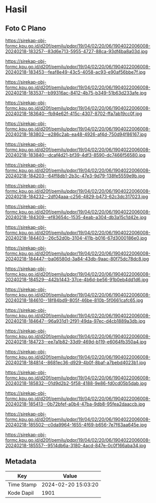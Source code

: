 # Hasil

## Foto C Plano

https://sirekap-obj-formc.kpu.go.id/d20f/pemilu/pdpr/19/04/02/20/06/1904022006008-20240218-183257--83d6e713-5955-4727-88ca-93df4ba8a03d.jpg

https://sirekap-obj-formc.kpu.go.id/d20f/pemilu/pdpr/19/04/02/20/06/1904022006008-20240218-183453--feaf8e49-43c5-4058-ac93-e90af56bbe7f.jpg

https://sirekap-obj-formc.kpu.go.id/d20f/pemilu/pdpr/19/04/02/20/06/1904022006008-20240218-183537--b99316ac-8412-4b75-b349-51b63d233afe.jpg

https://sirekap-obj-formc.kpu.go.id/d20f/pemilu/pdpr/19/04/02/20/06/1904022006008-20240218-183640--fb94e62f-415c-4307-8702-ffa7ab19cc0f.jpg

https://sirekap-obj-formc.kpu.go.id/d20f/pemilu/pdpr/19/04/02/20/06/1904022006008-20240218-183802--e286c2ab-ea48-4926-af4d-750d94f86167.jpg

https://sirekap-obj-formc.kpu.go.id/d20f/pemilu/pdpr/19/04/02/20/06/1904022006008-20240218-183840--dcaf4d21-bf39-4df3-8590-dc7466f56580.jpg

https://sirekap-obj-formc.kpu.go.id/d20f/pemilu/pdpr/19/04/02/20/06/1904022006008-20240218-184203--64ff8db1-2b3c-47e3-9d79-138fe5559e9b.jpg

https://sirekap-obj-formc.kpu.go.id/d20f/pemilu/pdpr/19/04/02/20/06/1904022006008-20240218-184232--2df04aaa-c256-4829-b473-62c3dc317023.jpg

https://sirekap-obj-formc.kpu.go.id/d20f/pemilu/pdpr/19/04/02/20/06/1904022006008-20240218-184309--ef83654c-1535-4eab-a304-db3a15c1d42e.jpg

https://sirekap-obj-formc.kpu.go.id/d20f/pemilu/pdpr/19/04/02/20/06/1904022006008-20240218-184403--26c52d0b-3104-411b-b016-67d3000186e0.jpg

https://sirekap-obj-formc.kpu.go.id/d20f/pemilu/pdpr/19/04/02/20/06/1904022006008-20240218-184447--ba06580d-3a84-43db-9aac-80f75dc78dc8.jpg

https://sirekap-obj-formc.kpu.go.id/d20f/pemilu/pdpr/19/04/02/20/06/1904022006008-20240218-184529--442b1443-37ce-4b6d-be56-91b0eb4dd1d6.jpg

https://sirekap-obj-formc.kpu.go.id/d20f/pemilu/pdpr/19/04/02/20/06/1904022006008-20240218-184610--18f84bd9-805f-46be-810b-5f0661cafc65.jpg

https://sirekap-obj-formc.kpu.go.id/d20f/pemilu/pdpr/19/04/02/20/06/1904022006008-20240218-184647--96a931d1-2f91-49da-97ec-d4cb1889a3db.jpg

https://sirekap-obj-formc.kpu.go.id/d20f/pemilu/pdpr/19/04/02/20/06/1904022006008-20240218-184723--ee7a1b82-33d9-469d-b119-e6064fb350a4.jpg

https://sirekap-obj-formc.kpu.go.id/d20f/pemilu/pdpr/19/04/02/20/06/1904022006008-20240218-184814--8681ec36-d929-4b0f-8baf-a7bebd4023b1.jpg

https://sirekap-obj-formc.kpu.go.id/d20f/pemilu/pdpr/19/04/02/20/06/1904022006008-20240218-185832--01d9d2b2-5f58-4188-9e86-fd0cd05b5dab.jpg

https://sirekap-obj-formc.kpu.go.id/d20f/pemilu/pdpr/19/04/02/20/06/1904022006008-20240218-185413--0b72bfef-a0b4-47ba-9db8-95fea2daaccb.jpg

https://sirekap-obj-formc.kpu.go.id/d20f/pemilu/pdpr/19/04/02/20/06/1904022006008-20240218-185502--c0da9964-1655-4f69-b656-7e7f63aa645e.jpg

https://sirekap-obj-formc.kpu.go.id/d20f/pemilu/pdpr/19/04/02/20/06/1904022006008-20240218-185557--9514db6a-3180-4acd-847e-0c0f166aba34.jpg


## Metadata

| Key        | Value               |
| ---------- | ------------------- |
| Time Stamp | 2024-02-20 15:03:20 |
| Kode Dapil | 1901                |



